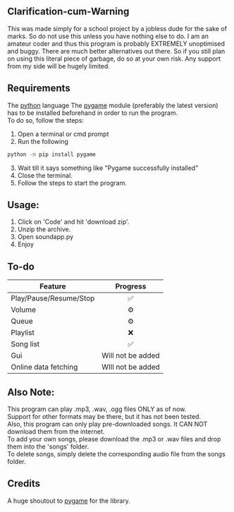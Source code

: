## Clarification-cum-Warning
This was made simply for a school project by a jobless dude for the sake of marks. So do not use this unless you have nothing else to do.
I am an amateur coder and thus this program is probably EXTREMELY unoptimised and buggy. 
There are much better alternatives out there. So if you still plan on using this literal piece of garbage, do so at your own risk.
Any support from my side will be hugely limited.

## Requirements
The [python](https://www.python.org/) language
The [pygame](https://pypi.org/project/pygame/) module (preferably the latest version) has to be installed beforehand in order to run the program.            
To do so, follow the steps: 
 1. Open a terminal or cmd prompt                                                                          
 2. Run the following
 ```bash
python -m pip install pygame
```                                
 3. Wait till it says something like "Pygame successfully installed"                                       
 4. Close the terminal.                                                                                    
 5. Follow the steps to start the program.                                                                 
  
## Usage:
 1. Click on 'Code' and hit 'download zip'.
 2. Unzip the archive.
 3. Open soundapp.py
 4. Enjoy

## To-do
<td>
        
| Feature  | Progress |
| ------- | :-------: |
| Play/Pause/Resume/Stop | ✅ |
| Volume   | ⚙️ |
| Queue   | ⚙️ |
| Playlist | :x: |
| Song list | ✅ |
| Gui | Will not be added |
| Online data fetching | WIll not be added |

</td>
  
 ## Also Note:                                                                                                
This program can play .mp3, .wav, .ogg files ONLY as of now.                                              
 Support for other formats may be there, but it has not been tested.                                       
 Also, this program can only play pre-downloaded songs. It CAN NOT download them from the internet.        
 To add your own songs, please download the .mp3 or .wav files and drop them into the 'songs' folder.      
 To delete songs, simply delete the corresponding audio file from the songs folder.

 ## Credits
 A huge shoutout to [pygame](https://pypi.org/project/pygame/) for the library.